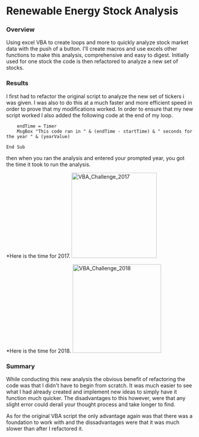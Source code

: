 # Renewable Energy Stock Analysis

### Overview

Using excel VBA to create loops and more to quickly analyze stock market data with the push of a button. I'll create macros and use excels other functions to make this analysis, comprehensive and easy to digest. Initially used for one stock the code is then refactored to analyze a new set of stocks.

### Results 

I first had to refactor the original script to analyze the new set of tickers i was given. I was also to do this at a much faster and more efficient speed in order to prove that my modifications worked. In order to ensure that my new script worked I also added the following code at the end of my loop.
```
    endTime = Timer
    MsgBox "This code ran in " & (endTime - startTime) & " seconds for the year " & (yearValue)

End Sub
```
then when you ran the analysis and entered your prompted year, you got the time it took to run the analysis. 

*Here is the time for 2017.
<img width="229" alt="VBA_Challenge_2017" src="https://user-images.githubusercontent.com/107452167/199657281-57cc2861-d383-424e-8f5c-419658e084c1.png">

*Here is the time for 2018.
<img width="238" alt="VBA_Challenge_2018" src="https://user-images.githubusercontent.com/107452167/199657262-269e8c3d-b8e1-407c-9a4f-04d63d038ca5.png">


### Summary

While conducting this new analysis the obvious benefit of refactoring the code was that I didn't have to begin from scratch. It was much easier to see what I had already created and implement new ideas to simply have it function much quicker. The disadvantages to this however, were that any slight error could derail your thought process and take longer to find.

As for the original VBA script the only advantage again was that there was a foundation to work with and the dissadvantages were that it was much slower than after I refactored it.
